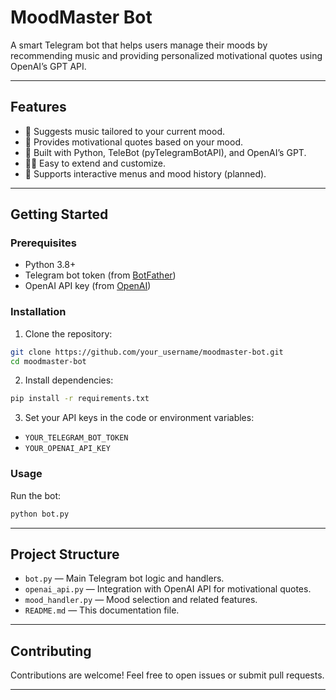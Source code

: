 # MoodMaster Bot

A smart Telegram bot that helps users manage their moods by recommending music and providing personalized motivational quotes using OpenAI’s GPT API.

---

## Features

* 🎵 Suggests music tailored to your current mood.
* 💬 Provides motivational quotes based on your mood.
* 🤖 Built with Python, TeleBot (pyTelegramBotAPI), and OpenAI’s GPT.
* 🧑‍💻 Easy to extend and customize.
* 🔄 Supports interactive menus and mood history (planned).

---

## Getting Started

### Prerequisites

* Python 3.8+
* Telegram bot token (from [BotFather](https://t.me/BotFather))
* OpenAI API key (from [OpenAI](https://platform.openai.com/account/api-keys))

### Installation

1. Clone the repository:

```bash
git clone https://github.com/your_username/moodmaster-bot.git
cd moodmaster-bot
```

2. Install dependencies:

```bash
pip install -r requirements.txt
```

3. Set your API keys in the code or environment variables:

* `YOUR_TELEGRAM_BOT_TOKEN`
* `YOUR_OPENAI_API_KEY`

### Usage

Run the bot:

```bash
python bot.py
```

---

## Project Structure

* `bot.py` — Main Telegram bot logic and handlers.
* `openai_api.py` — Integration with OpenAI API for motivational quotes.
* `mood_handler.py` — Mood selection and related features.
* `README.md` — This documentation file.

---

## Contributing

Contributions are welcome! Feel free to open issues or submit pull requests.

---
